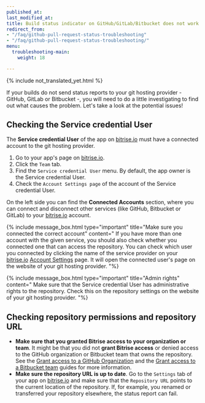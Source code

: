 ```yaml
---
published_at:
last_modified_at:
title: Build status indicator on GitHub/GitLab/Bitbucket does not work
redirect_from:
- "/faq/github-pull-request-status-troubleshooting"
- "/faq/github-pull-request-status-troubleshooting/"
menu:
  troubleshooting-main:
    weight: 18

---
```

{% include not_translated_yet.html %}

If your builds do not send status reports to your git hosting provider - GitHub, GitLab or Bitbucket -, you will need to do a little investigating to find out what causes the problem. Let's take a look at the potential issues!

## Checking the Service credential User

The **Service credential User** of the app on [bitrise.io](https://www.bitrise.io)
must have a connected account to the git hosting provider.

1. Go to your app's page on [bitrise.io](https://www.bitrise.io).
2. Click the `Team` tab.
3. Find the `Service credential User` menu. By default, the app owner is the Service credential User.
4. Check the `Account Settings page` of the account of the Service credential User.

On the left side you can find the **Connected Accounts** section,
where you can connect and disconnect other services (like GitHub, Bitbucket or GitLab)
to your [bitrise.io](https://www.bitrise.io) account.

{% include message_box.html type="important" title="Make sure you connected the correct account" content=" If you have more than one account with the given service, you should also check whether you connected one that can access the repository. You can check which user you connected by clicking the name of the service provider on your [bitrise.io](https://www.bitrise.io) [Account Settings](https://www.bitrise.io/me/profile) page. It will open the connected user's page on the website of your git hosting provider. "%}

{% include message_box.html type="important" title="Admin rights" content=" Make sure that the Service credential User has administrative rights to the repository. Check this on the repository settings on the website of your git hosting provider. "%}

## Checking repository permissions and repository URL

* **Make sure that you granted Bitrise access to your organization or team**.
  It might be that you did not **grant Bitrise access** or denied access to the GitHub organization or Bitbucket team
  that owns the repository.
  See the
  [Grant access to a GitHub Organization](/faq/grant-access-to-github-organization) and the
  [Grant access to a Bitbucket team](/faq/grant-access-to-bitbucket-team) guides for more information.
* **Make sure the repository URL is up to date**.
  Go to the `Settings` tab of your app on [bitrise.io](https://www.bitrise.io)
  and make sure that the `Repository URL` points to the current location of the repository. If, for example, you renamed or transferred your repository elsewhere, the status report can fail.